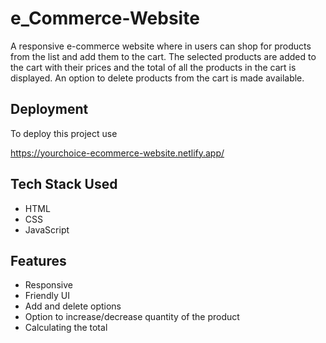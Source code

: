 # e_Commerce-Website

A responsive e-commerce website where in users can shop for products from the list and add them to the cart. The selected products are added to the cart with their prices and the total of all the products in the cart is displayed. An option to delete products from the cart is made available. 


## Deployment

To deploy this project use

https://yourchoice-ecommerce-website.netlify.app/


## Tech Stack Used

- HTML
- CSS
- JavaScript

## Features

- Responsive
- Friendly UI
- Add and delete options
- Option to increase/decrease quantity of the product
- Calculating the total


